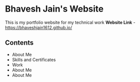 # Bhavesh Jain's Website
This is my portfolio website for my technical work
**Website Link** - https://bhaveshjain1612.github.io/
## Contents <br>
<ul>
  <li>About Me</li>
  <li>Skills and Certificates</li>
  <li>Work</li>
  <li>About Me</li>
  <li>About Me</li>
</ul>
  

